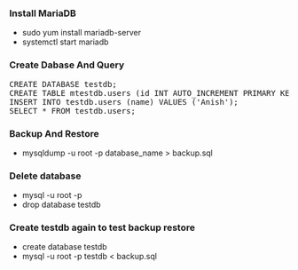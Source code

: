### Install MariaDB

- sudo yum install mariadb-server
- systemctl start mariadb

### Create Dabase And Query

<pre>
CREATE DATABASE testdb;
CREATE TABLE mtestdb.users (id INT AUTO_INCREMENT PRIMARY KEY, name VARCHAR(50));
INSERT INTO testdb.users (name) VALUES ('Anish');
SELECT * FROM testdb.users;
</pre>

### Backup And Restore

- mysqldump -u root -p database_name > backup.sql

### Delete database

- mysql -u root -p
- drop database testdb

### Create testdb again to test backup restore

- create database testdb
- mysql -u root -p testdb < backup.sql
